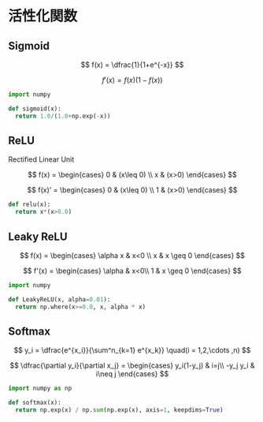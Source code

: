 # 活性化関数


## Sigmoid

$$
f(x) = \dfrac{1}{1+e^{-x}}
$$

$$
f'(x) = f(x)(1-f(x))
$$

```python
import numpy

def sigmoid(x):
  return 1.0/(1.0+np.exp(-x))
```

## ReLU

Rectified Linear Unit

$$
f(x) = \begin{cases}
0 & (x\leq 0) \\
x & (x>0)
\end{cases}
$$


$$
f(x)' = \begin{cases}
0 & (x\leq 0) \\
1 & (x>0)
\end{cases}
$$

```python 
def relu(x):
  return x*(x>0.0)
```

## Leaky ReLU 

$$ 
f(x) = \begin{cases}
\alpha x & x<0 \\
x & x \geq 0 
\end{cases}
$$

$$
f'(x) = \begin{cases}
\alpha & x<0\\
1 & x \geq 0 
\end{cases}
$$ 

```python 
import numpy 

def LeakyReLU(x, alpha=0.01):
  return np.where(x>=0.0, x, alpha * x)
```

## Softmax

$$ 
y_i = \dfrac{e^{x_i}}{\sum^n_{k=1} e^{x_k}} \quad(i = 1,2,\cdots ,n)
$$

$$ 
\dfrac{\partial y_i}{\partial x_j} = \begin{cases}
y_i(1-y_j) & i=j\\
-y_j y_i & i\neq j
\end{cases}
$$

```python
import numpy as np

def softmax(x):
  return np.exp(x) / np.sum(np.exp(x), axis=1, keepdims=True)
```


